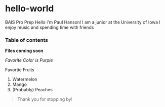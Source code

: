# **hello-world**
BAIS Pro Prep
Hello I'm Paul Hanson! I am a junior at the University of Iowa
I enjoy music and spending time with friends
### Table of contents ###

**Files coming soon**


*Favorite Color is Purple*


Favortie Fruits
1. Watermelon
2. Mango
3. (Probably) Peaches
> Thank you for stopping by!
